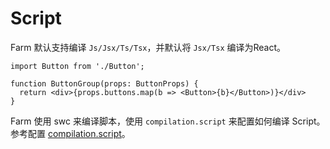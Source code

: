 # Script
Farm 默认支持编译 `Js/Jsx/Ts/Tsx`，并默认将 `Jsx/Tsx` 编译为React。

```tsx title="./button.tsx"
import Button from './Button';

function ButtonGroup(props: ButtonProps) {
  return <div>{props.buttons.map(b => <Button>{b}</Button>)}</div>
}
```

Farm 使用 swc 来编译脚本，使用 `compilation.script` 来配置如何编译 Script。 参考配置 [compilation.script](/docs/config/farm-config#compilation-options)。